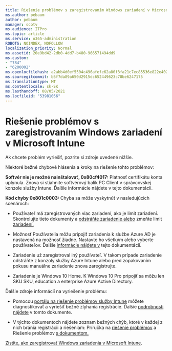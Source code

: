 ```yaml
---
title: Riešenie problémov s zaregistrovaním Windows zariadení v Microsoft Intune
ms.author: pebaum
author: pebaum
manager: scotv
ms.audience: ITPro
ms.topic: article
ms.service: o365-administration
ROBOTS: NOINDEX, NOFOLLOW
localization_priority: Normal
ms.assetid: 20e9bd42-2db0-4dd7-b480-966571494dd9
ms.custom:
- "784"
- "6200002"
ms.openlocfilehash: a2abb4d0ef5504c496afefe62a80f3fa21c7ec85536e822e402be33b3617b59e
ms.sourcegitcommit: b5f7da89a650d2915dc652449623c78be6247175
ms.translationtype: MT
ms.contentlocale: sk-SK
ms.lasthandoff: 08/05/2021
ms.locfileid: "53981056"
---
```

# <a name="troubleshoot-issues-with-enrolling-windows-devices-in-microsoft-intune"></a>Riešenie problémov s zaregistrovaním Windows zariadení v Microsoft Intune

Ak chcete problém vyriešiť, pozrite si zdroje uvedené nižšie.
  
Niektoré bežné chybové hlásenia a kroky na riešenie tohto problémov:
  
 **Softvér nie je možné nainštalovať, 0x80cf4017:** Platnosť certifikátu konta uplynula. Znova si stiahnite softvérový balík PC Client v správcovskej konzole služby Intune. Ďalšie informácie nájdete v tejto dokumentácii.
  
 **Kód chyby 0x801c0003:** Chyba sa môže vyskytnúť v nasledujúcich scenároch:
  
-  Používateľ má zaregistrovaných viac zariadení, ako je limit zariadení. Skontrolujte tieto dokumenty a [odstráňte zariadenie alebo](https://docs.microsoft.com/intune/devices-wipe) zmeňte limit [zariadení.](https://docs.microsoft.com/intune/enrollment-restrictions-set#set-device-limit-restrictions)

-  Možnosť Používatelia môžu pripojiť zariadenia k službe Azure AD je nastavená na možnosť žiadne. Nastavte ho všetkým alebo vyberte používateľov. Ďalšie [informácie nájdete v](https://docs.microsoft.com/azure/active-directory/device-management-azure-portal#configure-device-settings) tejto dokumentácii.

-  Zariadenie už zaregistroval iný používateľ. V takom prípade zariadenie odstráňte z konzoly služby Azure Intune alebo pred zopakovaním pokusu manuálne zariadenie znova zaregistrujte.

-  Zariadenie je Windows 10 Home. K Windows 10 Pro pripojiť sa môžu len SKU SKU, education a enterprise Azure Active Directory.

Ďalšie zdroje informácií na vyriešenie problému:
  
-  Pomocou [portálu na riešenie problémov služby Intune](https://devicemanagement.microsoft.com/#blade/Microsoft_Intune_DeviceSettings/TroubleshootBlade) môžete diagnostikovať a vyriešiť bežné zlyhania registrácie. Ďalšie [podrobnosti nájdete](https://docs.microsoft.com/intune/help-desk-operators) v tomto dokumente.

-  V týchto dokumentoch nájdete zoznam bežných chýb, ktoré v každej z nich bránia registrácii a riešeniam: Príručka na [riešenie problémov](https://support.microsoft.com/help/4089533/troubleshooting-windows-device-enrollment-problems-in-microsoft-intune) a Riešenie problémov [s dokumentom.](https://docs.microsoft.com/troubleshoot/mem/intune/troubleshoot-device-enrollment-in-intune)

[Zistite, ako zaregistrovať Windows zariadenia v Microsoft Intune](https://docs.microsoft.com/intune/windows-enroll).
